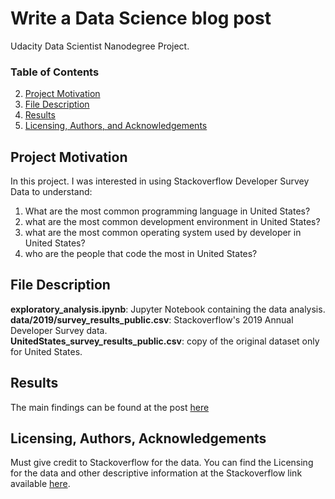 # Write a Data Science blog post
Udacity Data Scientist Nanodegree Project.

### Table of Contents

2. [Project Motivation](#motivation)
3. [File Description](#files)
4. [Results](#results)
5. [Licensing, Authors, and Acknowledgements](#licensing)


## Project Motivation <a name="motivation"></a>

In this project. I was interested in using Stackoverflow Developer Survey Data to understand:</br>
1. What are the most common programming language in United States? </br>
2. what are the most common development environment in United States? </br>
3. what are the most common operating system used by developer in United States?</br>
4. who are the people that code the most in United States?</br>

## File Description <a name="files"></a>

**exploratory_analysis.ipynb**: Jupyter Notebook containing the data analysis. </br>
**data/2019/survey_results_public.csv**: Stackoverflow's 2019 Annual Developer Survey data. </br>
**UnitedStates_survey_results_public.csv**: copy of the original dataset only for United States. </br>

## Results <a name="results"></a>
The main findings can be found at the post [here](https://medium.com/@ericvenarusso2/what-are-the-most-common-programming-languages-used-in-brazil-8d630b76df2f)

## Licensing, Authors, Acknowledgements<a name="licensing"></a>
Must give credit to Stackoverflow for the data. You can find the Licensing for the data and other descriptive information at the Stackoverflow link available [here](https://insights.stackoverflow.com/survey).
